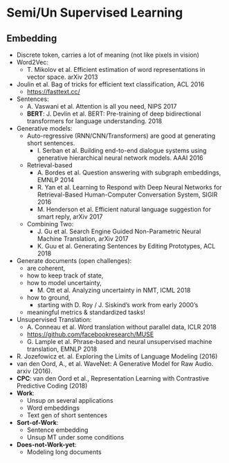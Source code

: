 # Semi/Un Supervised Learning

## Embedding
- Discrete token, carries a lot of meaning (not like pixels in vision)
- Word2Vec:
	- T. Mikolov et al. Efficient estimation of word representations in vector space. arXiv 2013
- Joulin et al. Bag of tricks for efficient text classification, ACL 2016
	- https://fasttext.cc/
- Sentences:
	- A. Vaswani et al. Attention is all you need, NIPS 2017
	- **BERT**: J. Devlin et al. BERT: Pre-training of deep bidirectional transformers for language understanding. 2018
- Generative models:
	- Auto-regressive (RNN/CNN/Transformers) are good at generating short sentences.
		- I. Serban et al. Building end-to-end dialogue systems using generative hierarchical neural network models. AAAI 2016
	- Retrieval-based
		- A. Bordes et al. Question answering with subgraph embeddings, EMNLP 2014
		- R. Yan et al. Learning to Respond with Deep Neural Networks for Retrieval-Based Human-Computer Conversation System, SIGIR 2016
		- M. Henderson et al. Efficient natural language suggestion for smart reply, arXiv 2017
	- Combining Two:
		- J. Gu et al. Search Engine Guided Non-Parametric Neural Machine Translation, arXiv 2017
		- K. Guu et al. Generating Sentences by Editing Prototypes, ACL 2018
- Generate documents (open challenges):
	- are coherent,
	- how to keep track of state,
	- how to model uncertainty,
		- M. Ott et al. Analyzing uncertainty in NMT, ICML 2018
	- how to ground,
		- starting with D. Roy / J. Siskind’s work from early 2000’s
	- meaningful metrics & standardized tasks!
- Unsupervised Translation:
	- A. Conneau et al. Word translation without parallel data, ICLR 2018
	- https://github.com/facebookresearch/MUSE
	- G. Lample et al. Phrase-based and neural unsupervised machine translation, EMNLP 2018
- R. Jozefowicz et. al. Exploring the Limits of Language Modeling (2016)
- van den Oord, A., et al. WaveNet: A Generative Model for Raw Audio. arxiv (2016). 
- **CPC**: van den Oord et al., Representation Learning with Contrastive Predictive Coding (2018)
- **Work**:
	- Unsup on several applications
	- Word embeddings
	- Text gen of short sentences
- **Sort-of-Work**:
	- Sentence embedding
	- Unsup MT under some conditions
- **Does-not-Work-yet**:
	- Modeling long documents